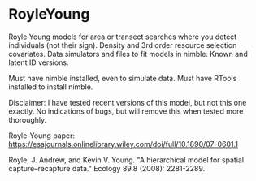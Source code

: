 # RoyleYoung
Royle Young models for area or transect searches where you detect individuals (not their sign). Density and 3rd order resource selection covariates.  Data simulators and files to fit models in nimble. Known and latent ID versions.

Must have nimble installed, even to simulate data. Must have RTools installed to install nimble.

Disclaimer: I have tested recent versions of this model, but not this one exactly. No indications of bugs, but will remove this when tested more thoroughly.


Royle-Young paper:
https://esajournals.onlinelibrary.wiley.com/doi/full/10.1890/07-0601.1

Royle, J. Andrew, and Kevin V. Young. "A hierarchical model for spatial capture–recapture data." Ecology 89.8 (2008): 2281-2289.